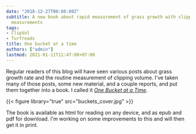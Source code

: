 ```yaml
---
date: "2018-12-27T00:00:00Z"
subtitle: A new book about rapid measurement of grass growth with clipping volume
  measurements
tags:
- ClipVol
- Turfreads
title: One bucket at a time
authors: ["admin"]
lastmod: 2021-01-11T11:47:00+07:00
---
```


Regular readers of this blog will have seen various posts about grass growth rate and the routine measurement of clipping volume. I've taken many of those posts, some new material, and a couple reports, and put them together into a book. I called it [*One Bucket at a Time*](https://www.asianturfgrass.com/buckets/).


{{< figure library="true" src="buckets_cover.jpg" >}}

The book is available as html for reading on any device, and as epub and pdf for download. I'm working on some improvements to this and will then get it in print.


